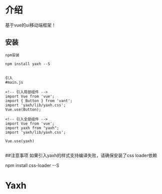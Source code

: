 # 介绍
基于vue的ui移动端框架！


## 安装
```
npm安装

npm install yaxh --S


引入
#main.js

<!-- 引入局部组件 -->
import Vue from 'vue';
import { Button } from 'vant';
import 'yaxh/lib/yaxh.css';
Vue.use(Button);

<!-- 引入全部组件 -->
import Vue from 'vue';
import yaxh from "yaxh";
import 'yaxh/lib/yaxh.css';

Vue.use(yaxh)


```
##注意事项
如果引入yaxh的样式支持编译失败，请确保安装了css loader依赖

npm install css-loader --S 

# Yaxh
